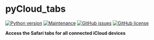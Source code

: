 # pyCloud_tabs
[![Python version](https://img.shields.io/badge/Python-3.7-ffd241.svg?logo=python)](https://www.python.org/)
[![Maintenance](https://img.shields.io/badge/Maintained%3F-yes-brightgreen.svg)](https://github.com/marius-joe/pyCloud_tabs/graphs/commit-activity)
[![GitHub issues](https://img.shields.io/github/issues/marius-joe/pyCloud_tabs.svg)](https://github.com/marius-joe/pyCloud_tabs/issues/)
[![GitHub license](https://img.shields.io/github/license/marius-joe/pyCloud_tabs.svg)](https://github.com/marius-joe/pyCloud_tabs/blob/master/LICENSE)

**Access the Safari tabs for all connected iCloud devices**
